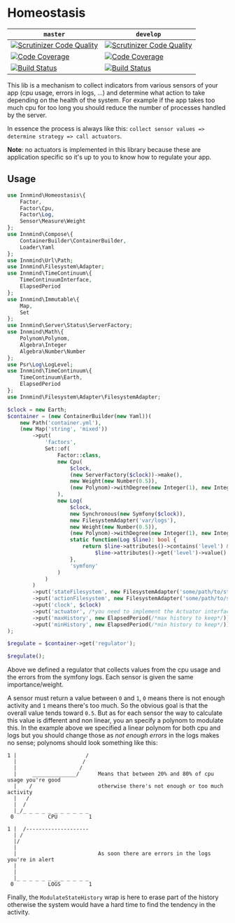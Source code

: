 # Homeostasis

| `master` | `develop` |
|----------|-----------|
| [![Scrutinizer Code Quality](https://scrutinizer-ci.com/g/Innmind/Homeostasis/badges/quality-score.png?b=master)](https://scrutinizer-ci.com/g/Innmind/Homeostasis/?branch=master) | [![Scrutinizer Code Quality](https://scrutinizer-ci.com/g/Innmind/Homeostasis/badges/quality-score.png?b=develop)](https://scrutinizer-ci.com/g/Innmind/Homeostasis/?branch=develop) |
| [![Code Coverage](https://scrutinizer-ci.com/g/Innmind/Homeostasis/badges/coverage.png?b=master)](https://scrutinizer-ci.com/g/Innmind/Homeostasis/?branch=master) | [![Code Coverage](https://scrutinizer-ci.com/g/Innmind/Homeostasis/badges/coverage.png?b=develop)](https://scrutinizer-ci.com/g/Innmind/Homeostasis/?branch=develop) |
| [![Build Status](https://scrutinizer-ci.com/g/Innmind/Homeostasis/badges/build.png?b=master)](https://scrutinizer-ci.com/g/Innmind/Homeostasis/build-status/master) | [![Build Status](https://scrutinizer-ci.com/g/Innmind/Homeostasis/badges/build.png?b=develop)](https://scrutinizer-ci.com/g/Innmind/Homeostasis/build-status/develop) |

This lib is a mechanism to collect indicators from various sensors of your app (cpu usage, errors in logs, ...) and determine what action to take depending on the health of the system. For example if the app takes too much cpu for too long you should reduce the number of processes handled by the server.

In essence the process is always like this: `collect sensor values => determine strategy => call actuators`.

**Note**: no actuators is implemented in this library because these are application specific so it's up to you to know how to regulate your app.

## Usage

```php
use Innmind\Homeostasis\{
    Factor,
    Factor\Cpu,
    Factor\Log,
    Sensor\Measure\Weight
};
use Innmind\Compose\{
    ContainerBuilder\ContainerBuilder,
    Loader\Yaml
};
use Innmind\Url\Path;
use Innmind\Filesystem\Adapter;
use Innmind\TimeContinuum\{
    TimeContinuumInterface,
    ElapsedPeriod
};
use Innmind\Immutable\{
    Map,
    Set
};
use Innmind\Server\Status\ServerFactory;
use Innmind\Math\{
    Polynom\Polynom,
    Algebra\Integer
    Algebra\Number\Number
};
use Psr\Log\LogLevel;
use Innmind\TimeContinuum\{
    TimeContinuum\Earth,
    ElapsedPeriod
};
use Innmind\Filesystem\Adapter\FilesystemAdapter;

$clock = new Earth;
$container = (new ContainerBuilder(new Yaml))(
    new Path('container.yml'),
    (new Map('string', 'mixed'))
        ->put(
            'factors',
            Set::of(
                Factor::class,
                new Cpu(
                    $clock,
                    (new ServerFactory($clock))->make(),
                    new Weight(new Number(0.5)),
                    (new Polynom)->withDegree(new Integer(1), new Integer(1))
                ),
                new Log(
                    $clock,
                    new Synchronous(new Symfony($clock)),
                    new FilesystemAdapter('var/logs'),
                    new Weight(new Number(0.5)),
                    (new Polynom)->withDegree(new Integer(1), new Integer(1)),
                    static function(Log $line): bool {
                        return $line->attributes()->contains('level') &&
                            $line->attributes()->get('level')->value() === LogLevel:CRITICAL;
                    },
                    'symfony'
                )
            )
        )
        ->put('stateFilesystem', new FilesystemAdapter('some/path/to/store/states'))
        ->put('actionFilesystem', new FilesystemAdapter('some/path/to/store/actions'))
        ->put('clock', $clock)
        ->put('actuator', /*you need to implement the Actuator interface*/)
        ->put('maxHistory', new ElapsedPeriod(/*max history to keep*/))
        ->put('minHistory', new ElapsedPeriod(/*min history to keep*/))
);

$regulate = $container->get('regulator');

$regulate();
```

Above we defined a regulator that collects values from the cpu usage and the errors from the symfony logs. Each sensor is given the same importance/weight.

A sensor must return a value between `0` and `1`, `0` means there is not enough activity and `1` means there's too much. So the obvious goal is that the overall value tends toward `0.5`. But as for each sensor the way to calculate this value is different and non linear, you an specify a polynom to modulate this. In the example above we specified a linear polynom for both cpu and logs but you should change those as _not enough errors_ in the logs makes no sense; polynoms should look something like this:

```
1 |                      /
  |                     /
  |                    /
  |     ______________/      Means that between 20% and 80% of cpu usage you're good
  |    /                     otherwise there's not enough or too much activity
  |   /
  |  /
  |_/_ _ _ _ _ _ _ _ _ _ _
 0           CPU          1
```
```
1 |  /--------------------
  | /
  |/
  |
  |                          As soon there are errors in the logs you're in alert
  |
  |
  |_ _ _ _ _ _ _ _ _ _ _ _
 0           LOGS         1
```

Finally, the `ModulateStateHistory` wrap is here to erase part of the history otherwise the system would have a hard time to find the tendency in the activity.
